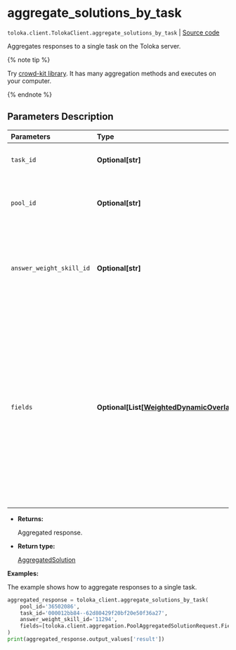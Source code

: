 # aggregate_solutions_by_task
`toloka.client.TolokaClient.aggregate_solutions_by_task` | [Source code](https://github.com/Toloka/toloka-kit/blob/v1.2.2/src/client/__init__.py#L611)

Aggregates responses to a single task on the Toloka server.


{% note tip %}

Try [crowd-kit library](https://toloka.ai/docs/crowd-kit). It has many aggregation methods and executes on your computer.

{% endnote %}

## Parameters Description

| Parameters | Type | Description |
| :----------| :----| :-----------|
`task_id`|**Optional\[str\]**|<p>The ID of the task.</p>
`pool_id`|**Optional\[str\]**|<p>The ID of the pool containing the task.</p>
`answer_weight_skill_id`|**Optional\[str\]**|<p>The ID of the skill that determines the weight of the Toloker&#x27;s responses.</p>
`fields`|**Optional\[List\[[WeightedDynamicOverlapTaskAggregatedSolutionRequest.Field](toloka.client.aggregation.WeightedDynamicOverlapTaskAggregatedSolutionRequest.Field.md)\]\]**|<p>Output data fields to aggregate. For the best results, each of these fields should have limited number of response options. If the `DAWID_SKENE` aggregation type is selected, you can only specify one value.</p>

* **Returns:**

  Aggregated response.

* **Return type:**

  [AggregatedSolution](toloka.client.aggregation.AggregatedSolution.md)

**Examples:**

The example shows how to aggregate responses to a single task.

```python
aggregated_response = toloka_client.aggregate_solutions_by_task(
    pool_id='36502086',
    task_id='000012bb84--62d80429f20bf20e50f36a27',
    answer_weight_skill_id='11294',
    fields=[toloka.client.aggregation.PoolAggregatedSolutionRequest.Field(name='result')]
)
print(aggregated_response.output_values['result'])
```
